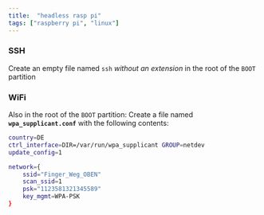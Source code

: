 ```yaml
---
title:  "headless rasp pi"
tags: ["raspberry pi", "linux"]
---
```


### SSH
Create an empty file named <code>ssh</code> _without an extension_ in the root of the <code>BOOT</code> partition

### WiFi

Also in the root of the <code>BOOT</code> partition:
Create a file named <code>**wpa_supplicant.conf**</code> with the following contents:

```bash
country=DE
ctrl_interface=DIR=/var/run/wpa_supplicant GROUP=netdev
update_config=1

network={
	ssid="Finger_Weg_OBEN"
	scan_ssid=1
	psk="1123581321345589"
	key_mgmt=WPA-PSK
}
``` 
